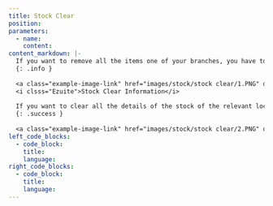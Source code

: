 ```yaml
---
title: Stock Clear
position:
parameters:
  - name:
    content:
content_markdown: |-
  If you want to remove all the items one of your branches, you have to select ‘Stock Clear’ view. (Figure 6.3.0) 
  {: .info }
  
  <a class="example-image-link" href="images/stock/stock clear/1.PNG" data-lightbox="example-1"><img class="example-image" src="images/stock/stock clear/1.PNG" alt=""></a> 
  <i clsss="Ezuite">Stock Clear Information</i>
  
  If you want to clear all the details of the stock of the relevant location, you have to visit this view. By clicking ‘New Transaction’ button you can view below interface. (Figure 6.3.1) According to it, you have to select relevant location. The ‘Location’ field is autocompleted field.
  {: .success }
  
  <a class="example-image-link" href="images/stock/stock clear/2.PNG" data-lightbox="example-1"><img class="example-image" src="images/stock/stock clear/2.PNG" alt=""></a> 
left_code_blocks:
  - code_block:
    title:
    language:
right_code_blocks:
  - code_block:
    title:
    language:
---
```

